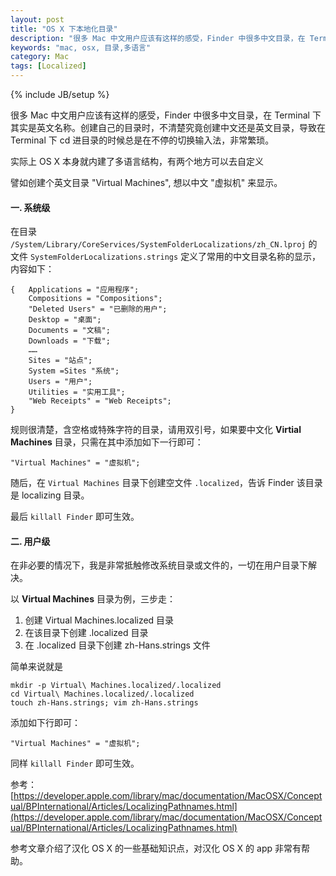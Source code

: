 ```yaml
---
layout: post
title: "OS X 下本地化目录"
description: "很多 Mac 中文用户应该有这样的感受，Finder 中很多中文目录，在 Terminal 下其实是英文名称。创建自己的目录时，不清楚究竟创建中文还是英文目录，导致在 Terminal 下 cd 进目录的时候总是在不听的切换输入法，非常繁琐。"
keywords: "mac, osx, 目录,多语言"
category: Mac
tags: [Localized]
---
```

{% include JB/setup %}

很多 Mac 中文用户应该有这样的感受，Finder 中很多中文目录，在 Terminal 下其实是英文名称。创建自己的目录时，不清楚究竟创建中文还是英文目录，导致在 Terminal 下 cd 进目录的时候总是在不停的切换输入法，非常繁琐。

实际上 OS X 本身就内建了多语言结构，有两个地方可以去自定义

譬如创建个英文目录 "Virtual Machines", 想以中文 "虚拟机" 来显示。

<!-- more -->
#### 一. 系统级

在目录 `/System/Library/CoreServices/SystemFolderLocalizations/zh_CN.lproj` 的文件 `SystemFolderLocalizations.strings` 定义了常用的中文目录名称的显示，内容如下：

```
{   Applications = "应用程序";
    Compositions = "Compositions";
    "Deleted Users" = "已删除的用户";
    Desktop = "桌面";
    Documents = "文稿";
    Downloads = "下载";
    ……
    Sites = "站点";
    System =Sites "系统";
    Users = "用户";
    Utilities = "实用工具";
    "Web Receipts" = "Web Receipts";
}
```

规则很清楚，含空格或特殊字符的目录，请用双引号，如果要中文化 **Virtial Machines** 目录，只需在其中添加如下一行即可：

    "Virtual Machines" = "虚拟机";

随后，在 `Virtual Machines` 目录下创建空文件 `.localized`，告诉 Finder 该目录是 localizing 目录。

最后 `killall Finder` 即可生效。

#### 二. 用户级

在非必要的情况下，我是非常抵触修改系统目录或文件的，一切在用户目录下解决。

以 **Virtual Machines** 目录为例，三步走：

1. 创建 Virtual Machines.localized 目录
2. 在该目录下创建 .localized 目录
3. 在 .localized 目录下创建 zh-Hans.strings 文件

简单来说就是

    mkdir -p Virtual\ Machines.localized/.localized
    cd Virtual\ Machines.localized/.localized
    touch zh-Hans.strings; vim zh-Hans.strings

添加如下行即可：

    "Virtual Machines" = "虚拟机";

同样 `killall Finder` 即可生效。

参考：[https://developer.apple.com/library/mac/documentation/MacOSX/Conceptual/BPInternational/Articles/LocalizingPathnames.html](https://developer.apple.com/library/mac/documentation/MacOSX/Conceptual/BPInternational/Articles/LocalizingPathnames.html)

参考文章介绍了汉化 OS X 的一些基础知识点，对汉化 OS X 的 app 非常有帮助。
